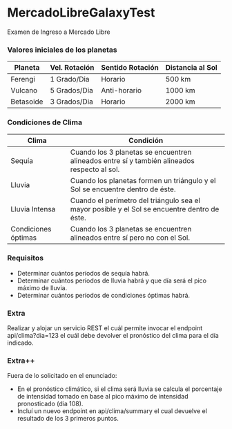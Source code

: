 # MercadoLibreGalaxyTest
Examen de Ingreso a Mercado Libre

### Valores iniciales de los planetas

Planeta | Vel. Rotación | Sentido Rotación | Distancia al Sol
--------|---------------|------------------|-----------------
Ferengi|1 Grado/Dia|Horario|500 km
Vulcano|5 Grados/Dia|Anti-horario|1000 km
Betasoide|3 Grados/Dia|Horario|2000 km

### Condiciones de Clima

Clima|Condición
-----|---------
Sequía|Cuando los 3 planetas se encuentren alineados entre sí y también alineados respecto al sol.
Lluvia|Cuando los planetas formen un triángulo y el Sol se encuentre dentro de éste.
Lluvia Intensa|Cuando el perímetro del triángulo sea el mayor posible y el Sol se encuentre dentro de éste.
Condiciones óptimas|Cuando los 3 planetas se encuentren alineados entre sí pero no con el Sol.

### Requisitos
- Determinar cuántos períodos de sequía habrá.
- Determinar cuántos períodos de lluvia habrá y que día será el pico máximo de lluvia.
- Determinar cuántos períodos de condiciones óptimas habrá.

### Extra
Realizar y alojar un servicio REST el cuál permite invocar el endpoint api/clima?dia=123 el cuál debe devolver el pronóstico del clima para el día indicado.

### Extra++
Fuera de lo solicitado en el enunciado:
- En el pronóstico climático, si el clima será lluvia se calcula el porcentaje de intensidad tomado en base al pico máximo de intensidad pronosticado (dia 108).
- Incluí un nuevo endpoint en api/clima/summary el cual devuelve el resultado de los 3 primeros puntos.
